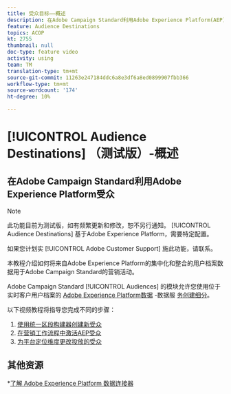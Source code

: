 ```yaml
---
title: 受众目标——概述
description: 在Adobe Campaign Standard利用Adobe Experience Platform(AEP)受众(ACS)
feature: Audience Destinations
topics: ACOP
kt: 2755
thumbnail: null
doc-type: feature video
activity: using
team: TM
translation-type: tm+mt
source-git-commit: 11263e247184ddc6a8e3df6a8ed0899907fbb366
workflow-type: tm+mt
source-wordcount: '174'
ht-degree: 10%

---
```



# [!UICONTROL Audience Destinations] （测试版）-概述

## 在Adobe Campaign Standard利用Adobe Experience Platform受众

>[!NOTE]
>
>此功能目前为测试版，如有频繁更新和修改，恕不另行通知。 [!UICONTROL Audience Destinations] 基于Adobe Experience Platform，需要特定配置。
>
>如果您计划实 [!UICONTROL Adobe Customer Support] 施此功能，请联系。


本教程介绍如何将来自Adobe Experience Platform的集中化和整合的用户档案数据用于Adobe Campaign Standard的营销活动。

Adobe Campaign Standard [!UICONTROL Audiences] 的模块允许您使用位于实时客户用户档案的 [Adobe Experience Platform数据](https://www.adobe.io/apis/experienceplatform/home/services.html) -数据服 [务创建细分](https://docs.adobe.com/content/help/en/platform-learn/tutorials/profiles/understanding-the-real-time-customer-profile.html)。

以下视频教程将指导您完成不同的步骤：

1. [使用统一区段构建器创建新受众](/help/profiles-and-audiences/audience-destinations/creating-audiences-using-segment-builder.md)
2. [在营销工作流程中激活AEP受众](/help/profiles-and-audiences/audience-destinations/activating-aep-audiences.md)
3. [为平台定位维度更改投放的受众](/help/profiles-and-audiences/audience-destinations/changing-targeting-dimension.md)

## 其他资源

*[了解 Adobe Experience Platform 数据连接器](/help/administrating/adobe-experience-platform-data-connector/understanding-the-adobe-experience-platform-data-connector.md)

